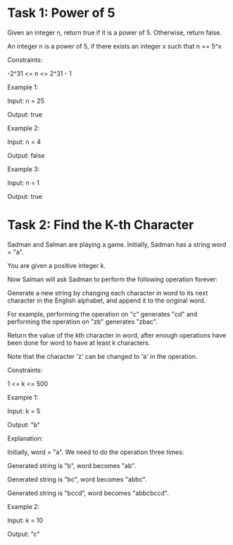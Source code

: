 # Task 1: Power of 5

Given an integer n, return true if it is a power of 5. Otherwise, return false.

An integer n is a power of 5, if there exists an integer x such that n == 5^x

Constraints:

-2^31 <= n <= 2^31 - 1

Example 1:

Input: n = 25

Output: true

Example 2:

Input: n = 4

Output: false

Example 3:

Input: n = 1

Output: true

# Task 2: Find the K-th Character

Sadman and Salman are playing a game. Initially, Sadman has a string word = "a".

You are given a positive integer k.

Now Salman will ask Sadman to perform the following operation forever:

Generate a new string by changing each character in word to its next character in the English alphabet, and append it to the original word.

For example, performing the operation on "c" generates "cd" and performing the operation on "zb" generates "zbac".

Return the value of the kth character in word, after enough operations have been done for word to have at least k characters.

Note that the character 'z' can be changed to 'a' in the operation.

 Constraints:

1 <= k <= 500

Example 1:

Input: k = 5

Output: "b"

Explanation:

Initially, word = "a". We need to do the operation three times:

Generated string is "b", word becomes "ab".

Generated string is "bc", word becomes "abbc".

Generated string is "bccd", word becomes "abbcbccd".

Example 2:

Input: k = 10

Output: "c"